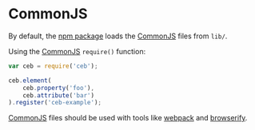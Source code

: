 # CommonJS

By default, the [npm package][npm] loads the [CommonJS] files from `lib/`.

Using the [CommonJS] `require()` function:
```javascript
var ceb = require('ceb');

ceb.element(
    ceb.property('foo'),
    ceb.attribute('bar')
).register('ceb-example');
```

[CommonJS] files should be used with tools like [webpack] and [browserify].

[npm]: https://www.npmjs.com/package/ceb
[CommonJS]: http://www.commonjs.org
[webpack]: https://webpack.github.io
[browserify]: http://browserify.org
